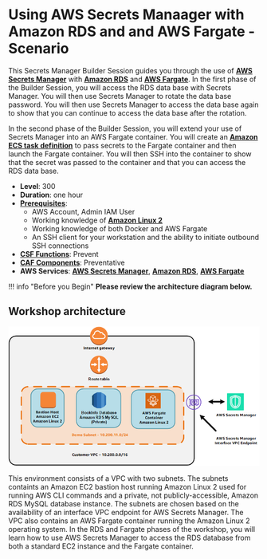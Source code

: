 # Using AWS Secrets Manaager with Amazon RDS and and AWS Fargate - Scenario

This Secrets Manager Builder Session guides you through the use of **<a href="https://aws.amazon.com/secrets-manager/" target="_blank">AWS Secrets Manager</a>** with **<a href="https://aws.amazon.com/rds/" target="_blank">Amazon RDS</a>** and **<a href="https://aws.amazon.com/fargate/" target="_blank">AWS Fargate</a>**.  In the first phase of the Builder Session, you will access the RDS data base with Secrets Manager.  You will then use Secrets Manager to rotate the data base password.  You will then use Secrets Manager to access the data base again to show that you can continue to access the data base after the rotation.

In the second phase of the Builder Session, you will extend your use of Secrets Manager into an AWS Fargate container.  You will create an **<a href="https://docs.aws.amazon.com/AmazonECS/latest/developerguide/task_definitions.html" target="_blank">Amazon ECS task definition</a>** to pass secrets to the Fargate container and then launch the Fargate container.  You will then SSH into the container to show that the secret was passed to the container and that you can access the RDS data base.

* **Level**: 300
* **Duration**: one hour
* **<a href="https://awssecworkshops.com/getting-started/" target="_blank">Prerequisites</a>**:
    * AWS Account, Admin IAM User
    * Working knowledge of **<a href="https://aws.amazon.com/amazon-linux-2/" target="_blank">Amazon Linux 2</a>**
    * Working knowledge of both Docker and AWS Fargate
    * An SSH client for your workstation and the ability to initiate outbound SSH connections
* **<a href="https://www.nist.gov/cyberframework/online-learning/components-framework" target="_blank">CSF Functions</a>**: Prevent
* **<a href="https://d0.awsstatic.com/whitepapers/AWS_CAF_Security_Perspective.pdf" target="_blank">CAF Components</a>**: Preventative
* **AWS Services**: **<a href="https://aws.amazon.com/secrets-manager/" target="_blank">AWS Secrets Manager</a>**, **<a href="https://aws.amazon.com/rds/" target="_blank">Amazon RDS</a>**, **<a href="https://aws.amazon.com/fargate/" target="_blank">AWS Fargate</a>**

!!! info "Before you Begin"
    __Please review the architecture diagram below.__

## Workshop architecture

![Workshop Architecture](images/RDSFargateArch.png)

This environment consists of a VPC with two subnets.  The subnets containts an Amazon EC2 bastion host running Amazon Linux 2 used for running AWS CLI commands and a private, not publicly-accessible, Amazon RDS MySQL database instance.  The subnets are chosen based on the availability of an interface VPC endpoint for AWS Secrets Manager.  The VPC also contains an AWS Fargate container running the Amazon Linux 2 operating system.  In the RDS and Fargate phases of the workshop, you will learn how to use AWS Secrets Manager to access the RDS database from both a standard EC2 instance and the Fargate container.

